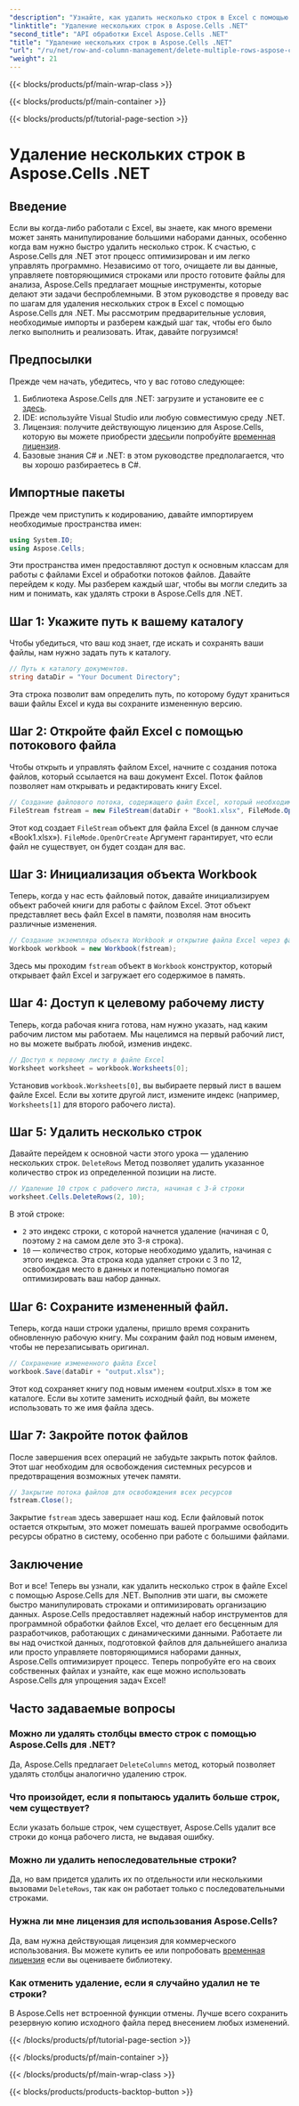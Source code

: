 ```yaml
---
"description": "Узнайте, как удалить несколько строк в Excel с помощью Aspose.Cells для .NET. Это подробное пошаговое руководство охватывает предварительные условия, примеры кодирования и часто задаваемые вопросы для разработчиков."
"linktitle": "Удаление нескольких строк в Aspose.Cells .NET"
"second_title": "API обработки Excel Aspose.Cells .NET"
"title": "Удаление нескольких строк в Aspose.Cells .NET"
"url": "/ru/net/row-and-column-management/delete-multiple-rows-aspose-cells/"
"weight": 21
---
```


{{< blocks/products/pf/main-wrap-class >}}

{{< blocks/products/pf/main-container >}}

{{< blocks/products/pf/tutorial-page-section >}}

# Удаление нескольких строк в Aspose.Cells .NET

## Введение
Если вы когда-либо работали с Excel, вы знаете, как много времени может занять манипулирование большими наборами данных, особенно когда вам нужно быстро удалить несколько строк. К счастью, с Aspose.Cells для .NET этот процесс оптимизирован и им легко управлять программно. Независимо от того, очищаете ли вы данные, управляете повторяющимися строками или просто готовите файлы для анализа, Aspose.Cells предлагает мощные инструменты, которые делают эти задачи беспроблемными.
В этом руководстве я проведу вас по шагам для удаления нескольких строк в Excel с помощью Aspose.Cells для .NET. Мы рассмотрим предварительные условия, необходимые импорты и разберем каждый шаг так, чтобы его было легко выполнить и реализовать. Итак, давайте погрузимся!
## Предпосылки
Прежде чем начать, убедитесь, что у вас готово следующее:
1. Библиотека Aspose.Cells для .NET: загрузите и установите ее с [здесь](https://releases.aspose.com/cells/net/).
2. IDE: используйте Visual Studio или любую совместимую среду .NET.
3. Лицензия: получите действующую лицензию для Aspose.Cells, которую вы можете приобрести [здесь](https://purchase.aspose.com/buy)или попробуйте [временная лицензия](https://purchase.aspose.com/temporary-license/).
4. Базовые знания C# и .NET: в этом руководстве предполагается, что вы хорошо разбираетесь в C#.
## Импортные пакеты
Прежде чем приступить к кодированию, давайте импортируем необходимые пространства имен:
```csharp
using System.IO;
using Aspose.Cells;
```
Эти пространства имен предоставляют доступ к основным классам для работы с файлами Excel и обработки потоков файлов.
Давайте перейдем к коду. Мы разберем каждый шаг, чтобы вы могли следить за ним и понимать, как удалять строки в Aspose.Cells для .NET.
## Шаг 1: Укажите путь к вашему каталогу
Чтобы убедиться, что ваш код знает, где искать и сохранять ваши файлы, нам нужно задать путь к каталогу.
```csharp
// Путь к каталогу документов.
string dataDir = "Your Document Directory";
```
Эта строка позволит вам определить путь, по которому будут храниться ваши файлы Excel и куда вы сохраните измененную версию.
## Шаг 2: Откройте файл Excel с помощью потокового файла
Чтобы открыть и управлять файлом Excel, начните с создания потока файлов, который ссылается на ваш документ Excel. Поток файлов позволяет нам открывать и редактировать книгу Excel.
```csharp
// Создание файлового потока, содержащего файл Excel, который необходимо открыть
FileStream fstream = new FileStream(dataDir + "Book1.xlsx", FileMode.OpenOrCreate);
```
Этот код создает `FileStream` объект для файла Excel (в данном случае «Book1.xlsx»). `FileMode.OpenOrCreate` Аргумент гарантирует, что если файл не существует, он будет создан для вас.
## Шаг 3: Инициализация объекта Workbook
Теперь, когда у нас есть файловый поток, давайте инициализируем объект рабочей книги для работы с файлом Excel. Этот объект представляет весь файл Excel в памяти, позволяя нам вносить различные изменения.
```csharp
// Создание экземпляра объекта Workbook и открытие файла Excel через файловый поток
Workbook workbook = new Workbook(fstream);
```
Здесь мы проходим `fstream` объект в `Workbook` конструктор, который открывает файл Excel и загружает его содержимое в память.
## Шаг 4: Доступ к целевому рабочему листу
Теперь, когда рабочая книга готова, нам нужно указать, над каким рабочим листом мы работаем. Мы нацелимся на первый рабочий лист, но вы можете выбрать любой, изменив индекс.
```csharp
// Доступ к первому листу в файле Excel
Worksheet worksheet = workbook.Worksheets[0];
```
Установив `workbook.Worksheets[0]`, вы выбираете первый лист в вашем файле Excel. Если вы хотите другой лист, измените индекс (например, `Worksheets[1]` для второго рабочего листа).
## Шаг 5: Удалить несколько строк
Давайте перейдем к основной части этого урока — удалению нескольких строк. `DeleteRows` Метод позволяет удалить указанное количество строк из определенной позиции на листе.
```csharp
// Удаление 10 строк с рабочего листа, начиная с 3-й строки
worksheet.Cells.DeleteRows(2, 10);
```
В этой строке:
- `2` это индекс строки, с которой начнется удаление (начиная с 0, поэтому `2` на самом деле это 3-я строка).
- `10` — количество строк, которые необходимо удалить, начиная с этого индекса.
Эта строка кода удаляет строки с 3 по 12, освобождая место в данных и потенциально помогая оптимизировать ваш набор данных.
## Шаг 6: Сохраните измененный файл.
Теперь, когда наши строки удалены, пришло время сохранить обновленную рабочую книгу. Мы сохраним файл под новым именем, чтобы не перезаписывать оригинал.
```csharp
// Сохранение измененного файла Excel
workbook.Save(dataDir + "output.xlsx");
```
Этот код сохраняет книгу под новым именем «output.xlsx» в том же каталоге. Если вы хотите заменить исходный файл, вы можете использовать то же имя файла здесь.
## Шаг 7: Закройте поток файлов
После завершения всех операций не забудьте закрыть поток файлов. Этот шаг необходим для освобождения системных ресурсов и предотвращения возможных утечек памяти.
```csharp
// Закрытие потока файлов для освобождения всех ресурсов
fstream.Close();
```
Закрытие `fstream` здесь завершает наш код. Если файловый поток остается открытым, это может помешать вашей программе освободить ресурсы обратно в систему, особенно при работе с большими файлами.
## Заключение
Вот и все! Теперь вы узнали, как удалить несколько строк в файле Excel с помощью Aspose.Cells для .NET. Выполнив эти шаги, вы сможете быстро манипулировать строками и оптимизировать организацию данных. Aspose.Cells предоставляет надежный набор инструментов для программной обработки файлов Excel, что делает его бесценным для разработчиков, работающих с динамическими данными.
Работаете ли вы над очисткой данных, подготовкой файлов для дальнейшего анализа или просто управляете повторяющимися наборами данных, Aspose.Cells оптимизирует процесс. Теперь попробуйте его на своих собственных файлах и узнайте, как еще можно использовать Aspose.Cells для упрощения задач Excel!
## Часто задаваемые вопросы
### Можно ли удалять столбцы вместо строк с помощью Aspose.Cells для .NET?  
Да, Aspose.Cells предлагает `DeleteColumns` метод, который позволяет удалять столбцы аналогично удалению строк.
### Что произойдет, если я попытаюсь удалить больше строк, чем существует?  
Если указать больше строк, чем существует, Aspose.Cells удалит все строки до конца рабочего листа, не выдавая ошибку.
### Можно ли удалить непоследовательные строки?  
Да, но вам придется удалить их по отдельности или несколькими вызовами `DeleteRows`, так как он работает только с последовательными строками.
### Нужна ли мне лицензия для использования Aspose.Cells?  
Да, вам нужна действующая лицензия для коммерческого использования. Вы можете купить ее или попробовать [временная лицензия](https://purchase.aspose.com/temporary-license/) если вы оцениваете библиотеку.
### Как отменить удаление, если я случайно удалил не те строки?  
В Aspose.Cells нет встроенной функции отмены. Лучше всего сохранить резервную копию исходного файла перед внесением любых изменений.

{{< /blocks/products/pf/tutorial-page-section >}}

{{< /blocks/products/pf/main-container >}}

{{< /blocks/products/pf/main-wrap-class >}}

{{< blocks/products/products-backtop-button >}}